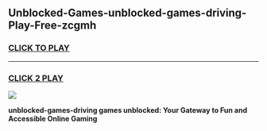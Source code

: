 
## Unblocked-Games-unblocked-games-driving-Play-Free-zcgmh
<h3>
<a href="https://premium76.site?title=unblocked-games-driving&ref=09A">CLICK TO PLAY</a></h3>
<hr>

<h3>
<a href="https://premium76.site?title=unblocked-games-driving&ref=09A">CLICK 2 PLAY</a>
  
</h3>

<a href="https://premium76.site?title=unblocked-games-driving&ref=09A"><img src="https://clearcache.store/games.png"></a>


**unblocked-games-driving games unblocked: Your Gateway to Fun and Accessible Online Gaming**

